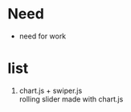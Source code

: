 # Need

-   need for work

# list

1. chart.js + swiper.js <br />
   rolling slider made with chart.js
